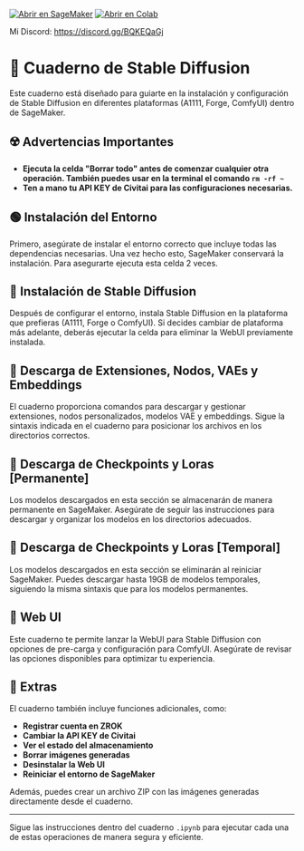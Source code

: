 [![Abrir en SageMaker](https://lithi.io/file/GU9fQbpp.svg)](https://studiolab.sagemaker.aws/import/github/ositoMalvado/sksd/blob/main/notebook/sksd.ipynb)
[![Abrir en Colab](https://colab.research.google.com/assets/colab-badge.svg)](https://colab.research.google.com/github/ositoMalvado/sksd/blob/master/notebook/sksd_colab.ipynb)

Mi Discord: https://discord.gg/BQKEQaGj

# 🐴 Cuaderno de Stable Diffusion

Este cuaderno está diseñado para guiarte en la instalación y configuración de Stable Diffusion en diferentes plataformas (A1111, Forge, ComfyUI) dentro de SageMaker.

## ☢️ Advertencias Importantes

- **Ejecuta la celda "Borrar todo" antes de comenzar cualquier otra operación. También puedes usar en la terminal el comando ```rm -rf ~```**
- **Ten a mano tu API KEY de Civitai para las configuraciones necesarias.**

## 🟢 Instalación del Entorno

Primero, asegúrate de instalar el entorno correcto que incluye todas las dependencias necesarias. Una vez hecho esto, SageMaker conservará la instalación. Para asegurarte ejecuta esta celda 2 veces.

## 🦀 Instalación de Stable Diffusion

Después de configurar el entorno, instala Stable Diffusion en la plataforma que prefieras (A1111, Forge o ComfyUI). Si decides cambiar de plataforma más adelante, deberás ejecutar la celda para eliminar la WebUI previamente instalada.

## 🐋 Descarga de Extensiones, Nodos, VAEs y Embeddings

El cuaderno proporciona comandos para descargar y gestionar extensiones, nodos personalizados, modelos VAE y embeddings. Sigue la sintaxis indicada en el cuaderno para posicionar los archivos en los directorios correctos.

## 🐼 Descarga de Checkpoints y Loras [Permanente]

Los modelos descargados en esta sección se almacenarán de manera permanente en SageMaker. Asegúrate de seguir las instrucciones para descargar y organizar los modelos en los directorios adecuados.

## 🐉 Descarga de Checkpoints y Loras [Temporal]

Los modelos descargados en esta sección se eliminarán al reiniciar SageMaker. Puedes descargar hasta 19GB de modelos temporales, siguiendo la misma sintaxis que para los modelos permanentes.

## 🦢 Web UI

Este cuaderno te permite lanzar la WebUI para Stable Diffusion con opciones de pre-carga y configuración para ComfyUI. Asegúrate de revisar las opciones disponibles para optimizar tu experiencia.

## 💎 Extras

El cuaderno también incluye funciones adicionales, como:

- **Registrar cuenta en ZROK**
- **Cambiar la API KEY de Civitai**
- **Ver el estado del almacenamiento**
- **Borrar imágenes generadas**
- **Desinstalar la Web UI**
- **Reiniciar el entorno de SageMaker**

Además, puedes crear un archivo ZIP con las imágenes generadas directamente desde el cuaderno.

---

Sigue las instrucciones dentro del cuaderno `.ipynb` para ejecutar cada una de estas operaciones de manera segura y eficiente.
